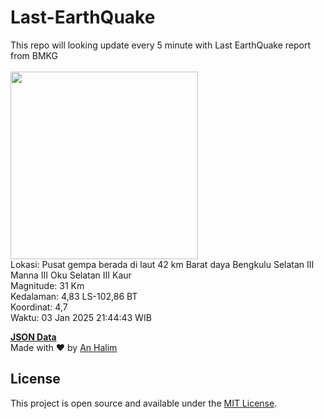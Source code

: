 # Last-EarthQuake
This repo will looking update every 5 minute with Last EarthQuake report from BMKG
<br>
<br>
<img src="undefined" width="300"/>
<br>
Lokasi: Pusat gempa berada di laut 42 km Barat daya Bengkulu Selatan  III Manna III Oku Selatan III Kaur <br>
Magnitude: 31 Km <br>
Kedalaman: 4,83 LS-102,86 BT <br>
Koordinat: 4,7 <br>
Waktu: 03 Jan 2025 21:44:43 WIB <br>

<a href="./data/data.json">**JSON Data**</a>
<br>
Made with ❤️ by <a href="https://github.com/an-halim">An Halim</a>
## License

This project is open source and available under the [MIT License](LICENSE).
